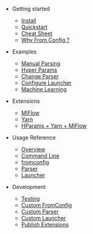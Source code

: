 <!-- docs/_sidebar.md -->

* Getting started

    * [Install](getting-started/install)
    * [Quickstart](getting-started/quickstart/)
    * [Cheat Sheet](getting-started/cheat-sheet/)
    * [Why From Config ?](getting-started/why-fromconfig)

* Examples

    * [Manual Parsing](examples/manual-parsing/)
    * [Hyper Params](examples/hyper-params/)
    * [Change Parser](examples/change-parser/)
    * [Configure Launcher](examples/configure-launcher/)
    * [Machine Learning](examples/machine-learning/)

* Extensions

    * [MlFlow](extensions/mlflow/)
    * [Yarn](extensions/yarn/)
    * [HParams + Yarn + MlFlow](extensions/hparams-yarn-mlflow/)

* Usage Reference

    * [Overview](usage-reference/overview)
    * [Command Line](usage-reference/command-line)
    * [fromconfig](usage-reference/fromconfig/)
    * [Parser](usage-reference/parser/)
    * [Launcher](usage-reference/launcher/)

* Development

    * [Testing](development/testing)
    * [Custom FromConfig](development/custom-fromconfig/)
    * [Custom Parser](development/custom-parser/)
    * [Custom Launcher](development/custom-launcher/)
    * [Publish Extensions](development/publish-extensions)
